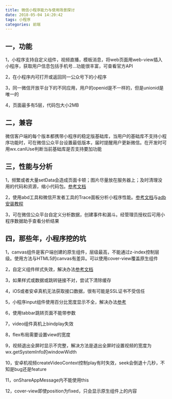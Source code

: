 ```yaml
---
title: 微信小程序能力与使用场景探讨
date: 2018-05-04 14:20:42
tags: 小程序
categories: 前端
---
```



## 一，功能

1，小程序支持自定义组件，视频直播，模板消息，将web页面用web-view插入小程序，获取用户信息包括手机号...功能很丰富，可查看官方API

2，在小程序内可打开或返回同一公众号下的小程序

3，同一微信开放平台下的不同应用，用户的openid是不一样的，但是unionid是唯一的

4，页面最多有5层，代码包大小2MB

## 二，兼容

微信客户端的每个版本都携带小程序的稳定版基础库，当用户的基础库不支持小程序功能时，可在微信公众平台设置最低版本，届时提醒用户更新微信。在开发时可用wx.canIUse判断当前基础库是否支持要加功能

## 三，性能与分析

1，频繁或者大量setData会造成页面卡顿；图片尽量放在服务器上；及时清理没用的代码和资源，缩小代码包。[参考文档](https://mp.weixin.qq.com/debug/wxadoc/dev/framework/performance/tips.html)

2，使用abd工具和微信开发者工具的Trace面板分析小程序性能。[参考文档](https://mp.weixin.qq.com/debug/wxadoc/dev/framework/performance/tools.html)与[adb安装教程](https://www.xda-developers.com/install-adb-windows-macos-linux/)

3，可在微信公众平台自定义分析数据，创建事件和漏斗。经管理员授权后可用小程序数据助手查看分析结果

<!-- more -->

## 四，那些年，小程序挖的坑

1，canvas组件是客户端创建的原生组件，层级最高，不能通过z-index控制层级。使用方法与HTML5的canvas有差异。可以使用cover-view覆盖原生组件

2，自定义组件样式失效，解决办法[参考文档](https://developers.weixin.qq.com/blogdetail?action=get_post_info&docid=897207ed5ce25f637c5bbed3e6b36816&highline=%E7%BB%84%E4%BB%B6%7C%26%E4%B8%8D%7C%26%E6%A0%B7%E5%BC%8F%7C%26%E6%A0%B7%E5%BC%8F%E4%B8%8D%E7%94%9F%E6%95%88&token=77566935&lang=zh_CN)

3，如果样式或数据或跳转链接不对，尝试下清除缓存

4，iOS或者安卓真机无法获取接口数据，很有可能是SSL证书不受信任

5，小程序input组件使用百分比宽度显示不全，解决办法[参考](http://www.cnblogs.com/miu-key/p/7168933.html)

6，使用tabbar跳转页面不能带参数

7，video组件真机上bindplay失效

8，flex布局需要设置view的宽度

9，视频退出全屏时显示不完整，解决方法是退出全屏时设置视频的宽度为wx.getSystemInfo的windowWidth

10，安卓机视频createVideoContext控制play有时失效，seek会倒退十几秒，不知是bug还是feature

11，onShareAppMessage内不能使用this

12，cover-view即使position为fixed，只会显示原生组件上的内容
